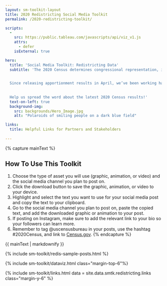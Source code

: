 ```yaml
---
layout: sm-toolkit-layout
title: 2020 Redistricting Social Media Toolkit
permalink: /2020-redistricting-toolkit/

scripts:
  -
    src: https://public.tableau.com/javascripts/api/viz_v1.js
    attrs: 
      - defer
    isExternal: true

hero:
  title: 'Social Media Toolkit: Redistricting Data'
  subtitle: 'The 2020 Census determines congressional representation, informs the allocation of hundreds of billions of dollars in federal funding, and provides data that affects communities for the next 10 years.
  

  Since releasing apportionment results in April, we’ve been working hard on the next set of 2020 Census data — redistricting data. These data play an important role in our democracy and begin to illuminate the changes to the local and demographic makeup of our nation over the last decade. 
  
  
  Help us spread the word about the latest 2020 Census results!'
  text-on-left: true
  background-img: 
    src: backgrounds/Hero_Image.jpg
    alt: "Polaroids of smiling people on a dark blue field"

links:
  title: Helpful Links for Partners and Stakeholders
  
---
```


{% capture mainText %}
## How To Use This Toolkit
1.	Choose the type of asset you will use (graphic, animation, or video) and the social media channel you plan to post on.
2.	Click the download button to save the graphic, animation, or video to your device.
3.	Highlight and select the text you want to use for your social media post and copy the text to your clipboard.
4.	Go to the social media channel you plan to post on, paste the copied text, and add the downloaded graphic or animation to your post.
5.	If posting on Instagram, make sure to add the relevant link to your bio so your followers can learn more. 
6.	Remember to tag @uscensusbureau in your posts, use the hashtag #2020Census, and link to [Census.gov](https://www.census.gov/).
{% endcapture %}

<section class="smtk-section grid-container margin-top-6">
  {{ mainText | markdownify }}
</section>

{% include sm-toolkit/redis-sample-posts.html %}

{% include sm-toolkit/dataviz.html class="margin-top-6"%}
  
{% include sm-toolkit/links.html 
  data = site.data.smtk.redistricting.links
  class="margin-y-6" %}